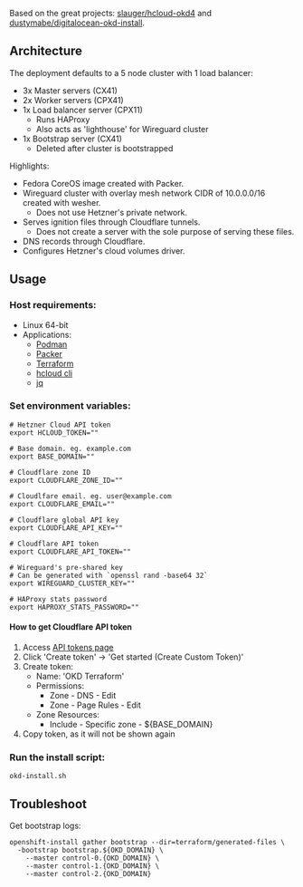 Based on the great projects: [slauger/hcloud-okd4](https://github.com/slauger/hcloud-okd4) and [dustymabe/digitalocean-okd-install](https://github.com/dustymabe/digitalocean-okd-install).

## Architecture

The deployment defaults to a 5 node cluster with 1 load balancer:

- 3x Master servers (CX41)
- 2x Worker servers (CPX41)
- 1x Load balancer server (CPX11)
  - Runs HAProxy
  - Also acts as 'lighthouse' for Wireguard cluster
- 1x Bootstrap server (CX41)
  - Deleted after cluster is bootstrapped

Highlights:
- Fedora CoreOS image created with Packer.
- Wireguard cluster with overlay mesh network CIDR of 10.0.0.0/16 created with wesher.
  - Does not use Hetzner's private network.
- Serves ignition files through Cloudflare tunnels.
  - Does not create a server with the sole purpose of serving these files.
- DNS records through Cloudflare.
- Configures Hetzner's cloud volumes driver.

## Usage

### Host requirements:
- Linux 64-bit
- Applications:
  - [Podman](https://podman.io)
  - [Packer](https://www.packer.io/downloads)
  - [Terraform](https://www.terraform.io/downloads)
  - [hcloud cli](https://github.com/hetznercloud/cli)
  - [jq](https://stedolan.github.io/jq/)

### Set environment variables:
```
# Hetzner Cloud API token
export HCLOUD_TOKEN=""

# Base domain. eg. example.com
export BASE_DOMAIN=""

# Cloudflare zone ID
export CLOUDFLARE_ZONE_ID=""

# Cloudlfare email. eg. user@example.com
export CLOUDFLARE_EMAIL=""

# Cloudflare global API key
export CLOUDFLARE_API_KEY=""

# Cloudflare API token
export CLOUDFLARE_API_TOKEN=""

# Wireguard's pre-shared key
# Can be generated with `openssl rand -base64 32`
export WIREGUARD_CLUSTER_KEY=""

# HAProxy stats password
export HAPROXY_STATS_PASSWORD=""
```

#### How to get Cloudflare API token
1. Access [API tokens page](https://dash.cloudflare.com/profile/api-tokens)
2. Click 'Create token' -> 'Get started (Create Custom Token)'
3. Create token:
   - Name: 'OKD Terraform'
   - Permissions:
     - Zone - DNS - Edit
     - Zone - Page Rules - Edit
   - Zone Resources:
     - Include - Specific zone - ${BASE_DOMAIN}
4. Copy token, as it will not be shown again

### Run the install script:
`okd-install.sh`

## Troubleshoot
Get bootstrap logs:
```
openshift-install gather bootstrap --dir=terraform/generated-files \
  -bootstrap bootstrap.${OKD_DOMAIN} \
    --master control-0.{OKD_DOMAIN} \
    --master control-1.{OKD_DOMAIN} \
    --master control-2.{OKD_DOMAIN}
```